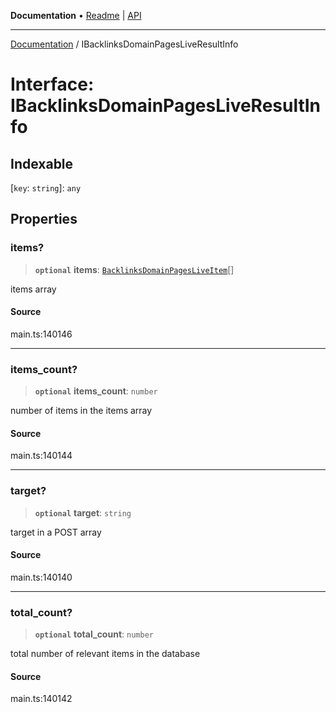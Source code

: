 **Documentation** • [Readme](../README.md) \| [API](../globals.md)

***

[Documentation](../README.md) / IBacklinksDomainPagesLiveResultInfo

# Interface: IBacklinksDomainPagesLiveResultInfo

## Indexable

 \[`key`: `string`\]: `any`

## Properties

### items?

> **`optional`** **items**: [`BacklinksDomainPagesLiveItem`](../classes/BacklinksDomainPagesLiveItem.md)[]

items array

#### Source

main.ts:140146

***

### items\_count?

> **`optional`** **items\_count**: `number`

number of items in the items array

#### Source

main.ts:140144

***

### target?

> **`optional`** **target**: `string`

target in a POST array

#### Source

main.ts:140140

***

### total\_count?

> **`optional`** **total\_count**: `number`

total number of relevant items in the database

#### Source

main.ts:140142
